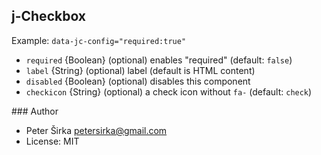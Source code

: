 ## j-Checkbox

Example: `data-jc-config="required:true"`

- `required` {Boolean} (optional) enables "required" (default: `false`)
- `label` {String} (optional) label (default is HTML content)
- `disabled` {Boolean} (optional) disables this component
- `checkicon` {String} (optional) a check icon without `fa-` (default: `check`)

### Author

- Peter Širka <petersirka@gmail.com>
- License: MIT